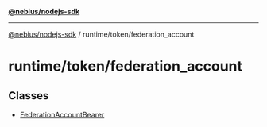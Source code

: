 [**@nebius/nodejs-sdk**](../../../README.md)

---

[@nebius/nodejs-sdk](../../../README.md) / runtime/token/federation_account

# runtime/token/federation_account

## Classes

- [FederationAccountBearer](classes/FederationAccountBearer.md)
